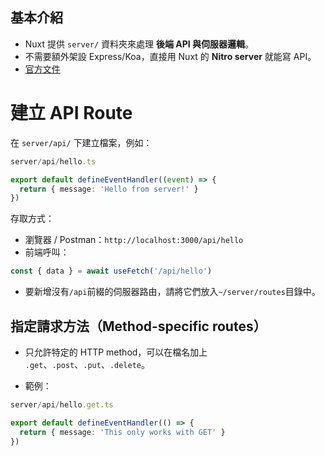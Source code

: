 ## 基本介紹

- Nuxt 提供 `server/` 資料夾來處理 **後端 API 與伺服器邏輯**。
- 不需要額外架設 Express/Koa，直接用 Nuxt 的 **Nitro server** 就能寫 API。
- [官方文件](https://nuxt.com/docs/4.x/guide/directory-structure/server)

# 建立 API Route

在 `server/api/` 下建立檔案，例如：

```ts
server/api/hello.ts
```

```ts
export default defineEventHandler((event) => {
  return { message: 'Hello from server!' }
})
```

存取方式：

- 瀏覽器 / Postman：`http://localhost:3000/api/hello`
- 前端呼叫：

```ts
const { data } = await useFetch('/api/hello')
```

- 要新增沒有`/api`前綴的伺服器路由，請將它們放入`~/server/routes`目錄中。

## 指定請求方法（Method-specific routes）

- 只允許特定的 HTTP method，可以在檔名加上 `.get`、`.post`、`.put`、`.delete`。
    
- 範例：

```ts
server/api/hello.get.ts
```

```ts
export default defineEventHandler(() => {
  return { message: 'This only works with GET' }
})

```
